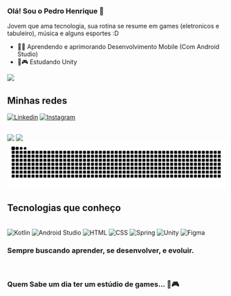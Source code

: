### Olá! Sou o Pedro Henrique 🚀

Jovem que ama tecnologia, sua rotina se resume em games (eletronicos e tabuleiro), música e alguns esportes :D

- 🚀💙 Aprendendo e aprimorando Desenvolvimento Mobile (Com Android Studio)
- 🌱🎮 Estudando Unity
<div>
    <img height="180" src="https://i.pinimg.com/originals/fa/de/06/fade06fdb98c309859796fb0e764ab0d.gif"/>
</div>


## Minhas redes


[![Linkedin](https://img.shields.io/badge/linkedin-%230077B5.svg?style=for-the-badge&logo=linkedin&logoColor=white)](https://www.linkedin.com/in/pedro-henrique-ol)
[![Instagram](https://img.shields.io/badge/Instagram-%23E4405F.svg?style=for-the-badge&logo=Instagram&logoColor=white)](https://www.instagram.com/pedruouh/)

</br>

<div>
    <img height="180" src="https://github-readme-stats.vercel.app/api?username=Pedr0uh&show_icons=true&theme=dark"/>
    <img height="180" src="https://github-readme-stats.vercel.app/api/top-langs/?username=Pedr0uh&layout=compact&theme=dark"/>
</div>

<picture align="center">
  <source media="(prefers-color-scheme: dark)" srcset="https://raw.githubusercontent.com/Pedr0uh/Pedr0uh/output/github-contribution-grid-snake-dark.svg">
  <source media="(prefers-color-scheme: light)" srcset="https://raw.githubusercontent.com/Pedr0uh/Pedr0uh/output/github-contribution-grid-snake-dark.svg">
  <img align="center" alt="github contribution grid snake animation" src="https://raw.githubusercontent.com/Pedr0uh/Pedr0uh/output/github-contribution-grid-snake.svg">
</picture>

## Tecnologias que conheço

<div style="display: inline_block"><br>
    <img align="center" alt="Kotlin" src="https://img.shields.io/badge/kotlin-%237F52FF.svg?style=for-the-badge&logo=kotlin&logoColor=white"/>
    <img align="center" alt="Android Studio" src="https://img.shields.io/badge/android%20studio-346ac1?style=for-the-badge&logo=android%20studio&logoColor=white"/>
    <img align="center" alt="HTML" src="https://img.shields.io/badge/html5-%23E34F26.svg?style=for-the-badge&logo=html5&logoColor=white"/>
    <img align="center" alt="CSS" src="https://img.shields.io/badge/css3-%231572B6.svg?style=for-the-badge&logo=css3&logoColor=white"/>
    <img align="center" alt="Spring" src="https://img.shields.io/badge/spring-%236DB33F.svg?style=for-the-badge&logo=spring&logoColor=white"/>
    <img align="center" alt="Unity" src="https://img.shields.io/badge/unity-%23000000.svg?style=for-the-badge&logo=unity&logoColor=white"/>
    <img align="center" alt="Figma" src="https://img.shields.io/badge/figma-%23F24E1E.svg?style=for-the-badge&logo=figma&logoColor=white"/>

</br>
</div>

### Sempre buscando aprender, se desenvolver, e evoluir.

</br>

### Quem Sabe um dia ter um estúdio de games... 💙🎮

